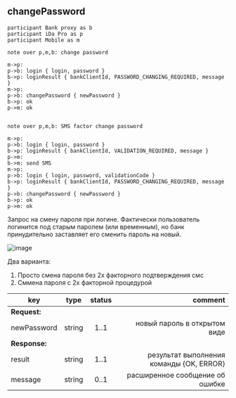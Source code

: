 ## changePassword

```text
participant Bank proxy as b
participant iDa Pro as p
participant Mobile as m

note over p,m,b: change password

m->p:
p->b: login { login, password }
b->p: loginResult { bankClientId, PASSWORD_CHANGING_REQUIRED, message }
m->p:
p->b: changePassword { newPassword }
b->p: ok
p->m: ok


note over p,m,b: SMS factor change password

m->p:
p->b: login { login, password }
b->p: loginResult { bankClientId, VALIDATION_REQUIRED, message }
p->m:
b->m: send SMS
m->p:
p->b: login { login, password, validationCode }
b->p: loginResult { bankClientId, PASSWORD_CHANGING_REQUIRED, message }
p->b: changePassword { newPassword }
b->p: ok
p->m: ok
```

Запрос на смену пароля при логине. Фактически пользователь логинится под старым паролем (или временным), но банк принудительно заставляет его сменить пароль на новый.

![image](https://www.websequencediagrams.com/cgi-bin/cdraw?lz=cGFydGljaXBhbnQgQmFuayBwcm94eSBhcyBiCgAQDGlEYSBQcm8gYXMgcAAMDU1vYmlsZSBhcyBtCgpub3RlIG92ZXIgcCxtLGI6IGNoYW5nZSBwYXNzd29yZAoKbS0-cDogCnAtPmI6IGxvZ2luIHsAAgYsAB0JIH0KYgAiBQAbBVJlc3VsdCB7IGJhbmtDbGllbnRJZCwgUEFTU1dPUkRfQ0hBTkdJTkdfUkVRVUlSRUQsIG1lc3NhZ2UgfQBhDgCBBwZQAF4IeyBuZXcABQkAbAhvawpwLT5tAAQFAIE-E1NNUyBmYWN0b3IAgQFbVkFMSURBVElPTgCBQBUAgRsFCmIAgSEFc2VuZCBTTVMAglMGAII6HiwgdmFsaWRhdGlvbkNvZGUAgh1LAIIrNg&s=default)

Два варианта:
1. Просто смена пароля без 2х факторного подтверждения смс
2. Сммена пароля с 2х факторной процедурой

key | type | status | comment
--- | ---- | :----: | ---:
**Request:** | | |
newPassword | string | 1..1 | новый пароль в открытом виде
**Response:** | | |
result | string | 1..1 | результат выполнения команды {OK, ERROR}
message | string | 0..1 | расширенное сообщение об ошибке
